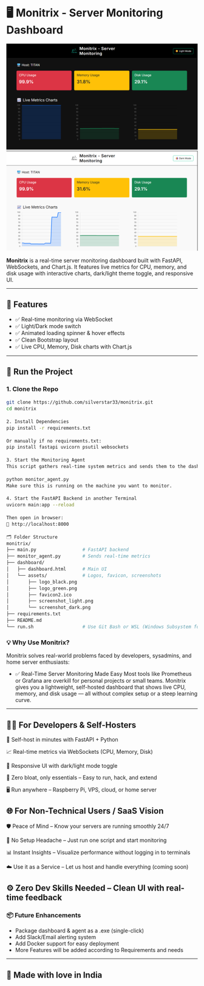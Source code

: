 # 🖥️ Monitrix - Server Monitoring Dashboard

![Monitrix Screenshot](dashboard/assets/screenshot_dark.png)
![Monitrix Screenshot](dashboard/assets/screenshot_light.png)

**Monitrix** is a real-time server monitoring dashboard built with FastAPI, WebSockets, and Chart.js. It features live metrics for CPU, memory, and disk usage with interactive charts, dark/light theme toggle, and responsive UI.

---

## 🔧 Features

- ✅ Real-time monitoring via WebSocket
- ✅ Light/Dark mode switch
- ✅ Animated loading spinner & hover effects
- ✅ Clean Bootstrap layout
- ✅ Live CPU, Memory, Disk charts with Chart.js

---

## 🚀 Run the Project

### 1. Clone the Repo

```bash
git clone https://github.com/silverstar33/monitrix.git
cd monitrix

2. Install Dependencies
pip install -r requirements.txt

Or manually if no requirements.txt:
pip install fastapi uvicorn psutil websockets

3. Start the Monitoring Agent
This script gathers real-time system metrics and sends them to the dashboard backend.

python monitor_agent.py
Make sure this is running on the machine you want to monitor.

4. Start the FastAPI Backend in another Terminal
uvicorn main:app --reload

Then open in browser:
📍 http://localhost:8000

🗂️ Folder Structure
monitrix/
├── main.py                 # FastAPI backend
├── monitor_agent.py        # Sends real-time metrics
├── dashboard/
│   ├── dashboard.html      # Main UI
│   └── assets/             # Logos, favicon, screenshots
│       ├── logo_black.png
│       ├── logo_green.png
│       ├── favicon2.ico
│       ├── screenshot_light.png
│       └── screenshot_dark.png
├── requirements.txt
├── README.md
└── run.sh                  # Use Git Bash or WSL (Windows Subsystem for Linux) to run run.sh directly
```
### 💡 Why Use Monitrix?

Monitrix solves real-world problems faced by developers, sysadmins, and home server enthusiasts:

- ✅ Real-Time Server Monitoring Made Easy
Most tools like Prometheus or Grafana are overkill for personal projects or small teams. Monitrix gives you a lightweight, self-hosted dashboard that shows live CPU, memory, and disk usage — all without complex setup or a steep learning curve.
---

## 🧑‍💻 For Developers & Self-Hosters
🔧 Self-host in minutes with FastAPI + Python

📈 Real-time metrics via WebSockets (CPU, Memory, Disk)

🎨 Responsive UI with dark/light mode toggle

🚀 Zero bloat, only essentials – Easy to run, hack, and extend

🖥️ Run anywhere – Raspberry Pi, VPS, cloud, or home server

## 🌐 For Non-Technical Users / SaaS Vision
🛡️ Peace of Mind – Know your servers are running smoothly 24/7

🧩 No Setup Headache – Just run one script and start monitoring

📊 Instant Insights – Visualize performance without logging in to terminals

☁️ Use it as a Service – Let us host and handle everything (coming soon)

⚙️ Zero Dev Skills Needed – Clean UI with real-time feedback
---


### 📦 Future Enhancements
- Package dashboard & agent as a .exe (single-click)
- Add Slack/Email alerting system
- Add Docker support for easy deployment
- More Features will be added according to Requirements and needs
---

## 🧡 Made with love in India



